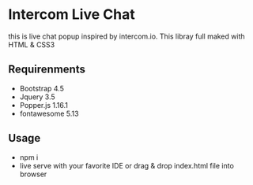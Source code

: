 # Intercom Live Chat

this is live chat popup inspired by intercom.io. This libray full maked with HTML & CSS3

## Requirenments

- Bootstrap 4.5
- Jquery 3.5
- Popper.js 1.16.1
- fontawesome 5.13

## Usage

- npm i
- live serve with your favorite IDE or drag & drop index.html file into browser
